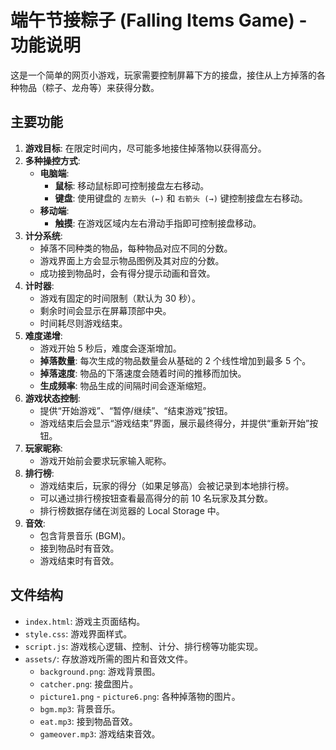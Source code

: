 # 端午节接粽子 (Falling Items Game) - 功能说明

这是一个简单的网页小游戏，玩家需要控制屏幕下方的接盘，接住从上方掉落的各种物品（粽子、龙舟等）来获得分数。

## 主要功能

1.  **游戏目标**: 在限定时间内，尽可能多地接住掉落物以获得高分。
2.  **多种操控方式**:
    *   **电脑端**:
        *   **鼠标**: 移动鼠标即可控制接盘左右移动。
        *   **键盘**: 使用键盘的 `左箭头 (←)` 和 `右箭头 (→)` 键控制接盘左右移动。
    *   **移动端**:
        *   **触摸**: 在游戏区域内左右滑动手指即可控制接盘移动。
3.  **计分系统**:
    *   掉落不同种类的物品，每种物品对应不同的分数。
    *   游戏界面上方会显示物品图例及其对应的分数。
    *   成功接到物品时，会有得分提示动画和音效。
4.  **计时器**:
    *   游戏有固定的时间限制（默认为 30 秒）。
    *   剩余时间会显示在屏幕顶部中央。
    *   时间耗尽则游戏结束。
5.  **难度递增**:
    *   游戏开始 5 秒后，难度会逐渐增加。
    *   **掉落数量**: 每次生成的物品数量会从基础的 2 个线性增加到最多 5 个。
    *   **掉落速度**: 物品的下落速度会随着时间的推移而加快。
    *   **生成频率**: 物品生成的间隔时间会逐渐缩短。
6.  **游戏状态控制**:
    *   提供“开始游戏”、“暂停/继续”、“结束游戏”按钮。
    *   游戏结束后会显示“游戏结束”界面，展示最终得分，并提供“重新开始”按钮。
7.  **玩家昵称**:
    *   游戏开始前会要求玩家输入昵称。
8.  **排行榜**:
    *   游戏结束后，玩家的得分（如果足够高）会被记录到本地排行榜。
    *   可以通过排行榜按钮查看最高得分的前 10 名玩家及其分数。
    *   排行榜数据存储在浏览器的 Local Storage 中。
9.  **音效**:
    *   包含背景音乐 (BGM)。
    *   接到物品时有音效。
    *   游戏结束时有音效。

## 文件结构

*   `index.html`: 游戏主页面结构。
*   `style.css`: 游戏界面样式。
*   `script.js`: 游戏核心逻辑、控制、计分、排行榜等功能实现。
*   `assets/`: 存放游戏所需的图片和音效文件。
    *   `background.png`: 游戏背景图。
    *   `catcher.png`: 接盘图片。
    *   `picture1.png` - `picture6.png`: 各种掉落物的图片。
    *   `bgm.mp3`: 背景音乐。
    *   `eat.mp3`: 接到物品音效。
    *   `gameover.mp3`: 游戏结束音效。